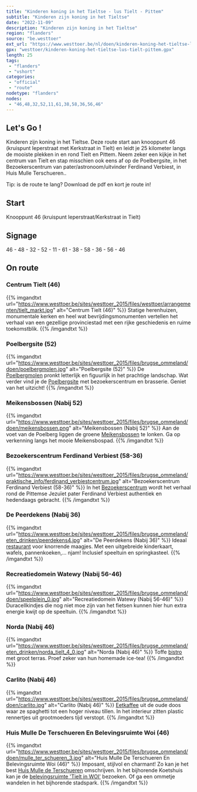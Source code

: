 ```yaml
---
title: "Kinderen koning in het Tieltse - lus Tielt - Pittem"
subtitle: "Kinderen zijn koning in het Tieltse"
date: "2022-11-09"
description: "Kinderen zijn koning in het Tieltse"
region: "flanders"
source: "be.westtoer"
ext_url: "https://www.westtoer.be/nl/doen/kinderen-koning-het-tieltse-lus-tielt-pittem"
gpx: "westtoer/kinderen-koning-het-tieltse-lus-tielt-pittem.gpx"
length: 25
tags:
 - "flanders"
 - "vshort"
categories:
 - "official"
 - "route"
nodetype: "flanders"
nodes:
 - "46,48,32,52,11,61,38,58,36,56,46"
---
```


## Let's Go ! 

Kinderen zijn koning in het Tieltse. Deze route start aan knooppunt 46 (kruispunt Ieperstraat met Kerkstraat in Tielt) en leidt je 25 kilometer langs de mooiste plekken in en rond Tielt en Pittem. Neem zeker een kijkje in het centrum van Tielt en stap misschien ook eens af op de Poelbergsite, in het Bezoekerscentrum van pater/astronoom/uitvinder Ferdinand Verbiest, in Huis Mulle Terschueren..

Tip: is de route te lang? Download de pdf en kort je route in!

## Start

Knooppunt 46 (kruispunt Ieperstraat/Kerkstraat in Tielt)

## Signage

46 - 48 - 32 - 52 - 11 - 61 - 38 - 58 - 36 - 56 - 46

## On route

### Centrum Tielt (46)

{{% imgandtxt url="https://www.westtoer.be/sites/westtoer_2015/files/westtoer/arrangementen/tielt_markt.jpg" alt="Centrum Tielt (46)" %}}
Statige herenhuizen, monumentale kerken en heel wat bevrijdingsmonumenten vertellen het verhaal van een gezellige provinciestad met een rijke geschiedenis en ruime toekomstblik.
{{% /imgandtxt %}}

### Poelbergsite (52)

{{% imgandtxt url="https://www.westtoer.be/sites/westtoer_2015/files/brugse_ommeland/doen/poelbergmolen.jpg" alt="Poelbergsite (52)" %}}
De [Poelbergmolen](/nl/doen/poelbergmolen) pronkt letterlijk en figuurlijk in het prachtige landschap. Wat verder vind je de [Poelbergsite](/nl/node/59062) met bezoekerscentrum en brasserie. Geniet van het uitzicht!
{{% /imgandtxt %}}

### Meikensbossen (Nabij 52)

{{% imgandtxt url="https://www.westtoer.be/sites/westtoer_2015/files/brugse_ommeland/doen/meikensbossen.png" alt="Meikensbossen (Nabij 52)" %}}
Aan de voet van de Poelberg liggen de groene [Meikensbossen](https://www.toerisme-leiestreek.be/nl/doen/meikensbossen) te lonken. Ga op verkenning langs het mooie Meikensbospad.
{{% /imgandtxt %}}

### Bezoekerscentrum Ferdinand Verbiest (58-36)

{{% imgandtxt url="https://www.westtoer.be/sites/westtoer_2015/files/brugse_ommeland/praktische_info/ferdinand_verbiestcentrum.jpg" alt="Bezoekerscentrum Ferdinand Verbiest (58-36)" %}}
In het [Bezoekerscentrum](/nl/doen/bezoekerscentrum-ferdinand-verbiest) wordt het verhaal rond de Pittemse Jezuïet pater Ferdinand Verbiest authentiek en hedendaags gebracht.
{{% /imgandtxt %}}

### De Peerdekens (Nabij 36)

{{% imgandtxt url="https://www.westtoer.be/sites/westtoer_2015/files/brugse_ommeland/eten_drinken/peerdekens4.jpg" alt="De Peerdekens (Nabij 36)" %}}
Ideaal [restaurant](/nl/eten-drinken/de-peerdekens) voor knorrende maagjes. Met een uitgebreide kinderkaart, wafels, pannenkoeken,... njam! Inclusief speeltuin en springkasteel.
{{% /imgandtxt %}}

### Recreatiedomein Watewy (Nabij 56-46)

{{% imgandtxt url="https://www.westtoer.be/sites/westtoer_2015/files/brugse_ommeland/doen/speelplein_0.jpg" alt="Recreatiedomein Watewy (Nabij 56-46)" %}}
Duracellkindjes die nog niet moe zijn van het fietsen kunnen hier hun extra energie kwijt op de speeltuin.
{{% /imgandtxt %}}

### Norda (Nabij 46)

{{% imgandtxt url="https://www.westtoer.be/sites/westtoer_2015/files/brugse_ommeland/eten_drinken/norda_tielt_4_0.jpg" alt="Norda (Nabij 46)" %}}
Toffe [bistro](/nl/eten-drinken/t-verlangen) met groot terras. Proef zeker van hun homemade ice-tea!
{{% /imgandtxt %}}

### Carlito (Nabij 46)

{{% imgandtxt url="https://www.westtoer.be/sites/westtoer_2015/files/brugse_ommeland/doen/carlito.jpg" alt="Carlito (Nabij 46)" %}}
[Eetkaffee](/nl/eten-drinken/kaffee-carlito) uit de oude doos waar ze spaghetti tot een hoger niveau tillen. In het interieur zitten plastic rennertjes uit grootmoeders tijd verstopt.
{{% /imgandtxt %}}

### Huis Mulle De Terschueren En Belevingsruimte Woi (46)

{{% imgandtxt url="https://www.westtoer.be/sites/westtoer_2015/files/brugse_ommeland/doen/mulle_ter_schueren_3.jpg" alt="Huis Mulle De Terschueren En Belevingsruimte Woi (46)" %}}
Imposant, stijlvol en charmant! Zo kan je het best [Huis Mulle de Terschueren](/nl/doen/huis-mulle-de-terschueren) omschrijven. In het bijhorende Koetshuis kan je de [belevingsruimte 'Tielt in WOI'](/nl/doen/belevingsruimte-tielt-de-eerste-wereldoorlog) bezoeken. Of ga een ommetje wandelen in het bijhorende stadspark.
{{% /imgandtxt %}}


